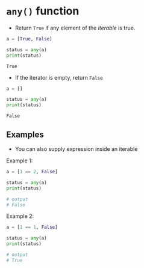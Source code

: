 # `any()` function


- Return `True` if any element of the *iterable* is true. 

```py
a = [True, False]

status = any(a)
print(status)
```

```output
True
```

- If the iterator is empty, return `False`

```py
a = []

status = any(a)
print(status)
```

```output
False
```

## Examples

- You can also supply expression inside an iterable

Example 1:

```py
a = [1 == 2, False]

status = any(a)
print(status)

# output
# False
```

Example 2:

```py
a = [1 == 1, False]

status = any(a)
print(status)

# output
# True
```